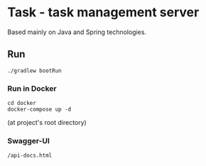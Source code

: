# Task - task management server

Based mainly on Java and Spring technologies.

## Run
```shell
./gradlew bootRun
```

### Run in Docker

```shell
cd docker
docker-compose up -d
```

(at project's root directory)

### Swagger-UI

`/api-docs.html`
